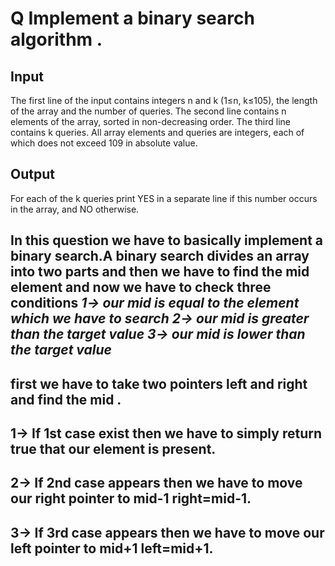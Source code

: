 # Q Implement a binary search algorithm .


## Input
The first line of the input contains integers n
 and k
 (1≤n, k≤105), the length of the array and the number of queries. The second line contains n
 elements of the array, sorted in non-decreasing order. The third line contains k
 queries. All array elements and queries are integers, each of which does not exceed 109
 in absolute value.

## Output
For each of the k
 queries print YES in a separate line if this number occurs in the array, and NO otherwise.



## In this question we have to basically implement a binary search.A binary search divides an array into two parts and then we have to find the mid element and now we have to check three conditions *1-> our mid is equal to the element which we have to search* *2-> our mid is greater than the target value* *3-> our mid is lower than the target value*

## first we have to take two pointers left and right and find the mid .

## 1-> If 1st case exist then we have to simply return true that our element is present.

## 2-> If 2nd case appears then we have to move our right pointer to mid-1  right=mid-1.

## 3-> If 3rd case appears then we have to move our left pointer to mid+1  left=mid+1.